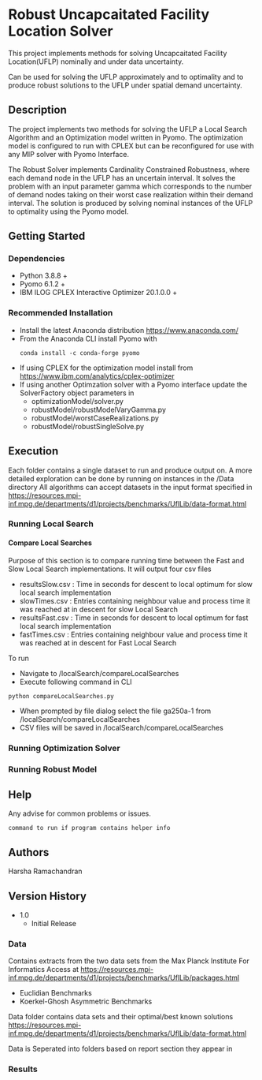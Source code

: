 # Robust Uncapcaitated Facility Location Solver

This project implements methods for solving Uncapcaitated Facility Location(UFLP) nominally and under data uncertainty.

Can be used for solving the UFLP approximately and to optimality and to produce robust solutions to the UFLP under spatial demand uncertainty. 

## Description

The project implements two methods for solving the UFLP a Local Search Algorithm and an Optimization model written in Pyomo. The optimization model is configured to run with CPLEX but can be reconfigured for use with any MIP solver with Pyomo Interface. 

The Robust Solver implements Cardinality Constrained Robustness, where each demand node in the UFLP has an uncertain interval. It solves the problem with an input parameter gamma which corresponds to the number of demand nodes taking on their worst case realization within their demand interval. The solution is produced by solving nominal instances of the UFLP to optimality using the Pyomo model. 


## Getting Started

### Dependencies

* Python 3.8.8 + 
* Pyomo 6.1.2 +
* IBM ILOG CPLEX Interactive Optimizer 20.1.0.0 +
 
### Recommended Installation 

* Install the latest Anaconda distribution https://www.anaconda.com/
* From the Anaconda CLI install Pyomo with 
    ```
    conda install -c conda-forge pyomo
    ```
* If using CPLEX for the optimization model install from https://www.ibm.com/analytics/cplex-optimizer
* If using another Optimzation solver with a Pyomo interface update the SolverFactory object parameters in 
    * optimizationModel/solver.py
    * robustModel/robustModelVaryGamma.py
    * robustModel/worstCaseRealizations.py
    * robustModel/robustSingleSolve.py

## Execution 

Each folder contains a single dataset to run and produce output on.
A more detailed exploration can be done by running on instances in the /Data directory
All algorithms can accept datasets in the input format specified in 
https://resources.mpi-inf.mpg.de/departments/d1/projects/benchmarks/UflLib/data-format.html

### Running Local Search 

#### Compare Local Searches 

Purpose of this section is to compare running time between the Fast and Slow Local Search implementations. 
It will output four csv files 

* resultsSlow.csv : Time in seconds for descent to local optimum for slow local search implementation 
* slowTimes.csv : Entries containing neighbour value and process time it was reached at in descent for slow Local Search
* resultsFast.csv : Time in seconds for descent to local optimum for fast  local search implementation 
* fastTimes.csv : Entries containing neighbour value and process time it was reached at in descent for Fast Local Search 

To run 
* Navigate to /localSearch/compareLocalSearches
* Execute following command in CLI 
```
python compareLocalSearches.py
```
* When prompted by file dialog select the file ga250a-1 from /localSearch/compareLocalSearches
* CSV files will be saved in /localSearch/compareLocalSearches


### Running Optimization Solver

### Running Robust Model 


## Help

Any advise for common problems or issues.
```
command to run if program contains helper info
```

## Authors

Harsha Ramachandran

## Version History

* 1.0 
    * Initial Release 

### Data 
Contains extracts from the two data sets from the Max Planck Institute For Informatics
Access at  https://resources.mpi-inf.mpg.de/departments/d1/projects/benchmarks/UflLib/packages.html

* Euclidian Benchmarks 
* Koerkel-Ghosh Asymmetric Benchmarks 


Data folder contains data sets and their optimal/best known solutions 
https://resources.mpi-inf.mpg.de/departments/d1/projects/benchmarks/UflLib/data-format.html

Data is Seperated into folders based on report section they appear in 

### Results 


